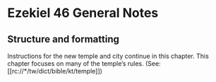# Ezekiel 46 General Notes
## Structure and formatting

Instructions for the new temple and city continue in this chapter. This chapter focuses on many of the temple’s rules. (See: [[rc://*/tw/dict/bible/kt/temple]])